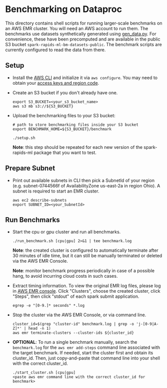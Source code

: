 # Benchmarking on Dataproc

This directory contains shell scripts for running larger-scale benchmarks on an AWS EMR cluster. You will need an AWS account to run them.  The benchmarks use datasets synthetically generated using [gen_data.py](../gen_data.py). For convenience, these have been precomputed and are available in the public S3 bucket `spark-rapids-ml-bm-datasets-public`.  The benchmark scripts are currently configured to read the data from there.

## Setup

- Install the [AWS CLI](https://docs.aws.amazon.com/emr/latest/EMR-on-EKS-DevelopmentGuide/setting-up-cli.html) and initialize it via `aws configure`. You may need to obtain your [access keys and region code](../../../notebooks/aws-emr/README.md).  

- Create an S3 bucket if you don't already have one.
  ```
  export S3_BUCKET=<your_s3_bucket_name>
  aws s3 mb s3://${S3_BUCKET}
  ```

- Upload the benchmarking files to your S3 bucket:
  ```
  # path to store benchmarking files inside your S3 bucket
  export BENCHMARK_HOME=${S3_BUCKET}/benchmark

  ./setup.sh
  ```
  **Note**: this step should be repeated for each new version of the spark-rapids-ml package that you want to test.

## Prepare Subnet 
- Print out available subnets in CLI then pick a SubnetId of your region (e.g. subnet-0744566f of AvailabilityZone us-east-2a in region Ohio). A subnet is required to start an EMR cluster.

  ```
  aws ec2 describe-subnets
  export SUBNET_ID=<your_SubnetId>
  ```
## Run Benchmarks

- Start the cpu or gpu cluster and run all benchmarks.
  ```
  ./run_benchmark.sh [cpu|gpu] 2>&1 | tee benchmark.log
  ```
  **Note**: the created cluster is configured to automatically terminate after 30 minutes of idle time, but it can still be manually terminated or deleted via the AWS EMR Console.

  **Note**: monitor benchmark progress periodically in case of a possible hang, to avoid incurring cloud costs in such cases.

- Extract timing information. To view the original EMR log files, please log in [AWS EMR console](https://console.aws.amazon.com/emr/). Click "Clusters", choose the created cluster, click "Steps", then click "stdout" of each spark submit application.  
  ```
  egrep -e "[0-9.]* seconds" *.log
  ```

- Stop the cluster via the AWS EMR Console, or via command line. 
  ```
  cluster_id=$(grep "cluster-id" benchmark.log | grep -o 'j-[0-9|A-Z]*' | head -n 1)
  aws emr terminate-clusters --cluster-ids ${cluster_id}
  ```
- **OPTIONAL**: To run a single benchmark manually, search the `benchmark.log` for the `aws emr add-steps` command line associated with the target benchmark. If needed, start the cluster first and obtain its cluster_id. Then, just copy-and-paste that command line into your shell with the correct cluster_id.
  ```
  ./start_cluster.sh [cpu|gpu]
  <paste aws emr command line with the correct cluster_id for benchmark>
  ```
